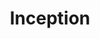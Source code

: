 ---
layout: post
title: Inception
director: Christopher Nolan
year: 2010
cover: https://images.mubicdn.net/images/film/26320/cache-94371-1546556409/image-w1280.jpg
imdb_id: tt1375666
---